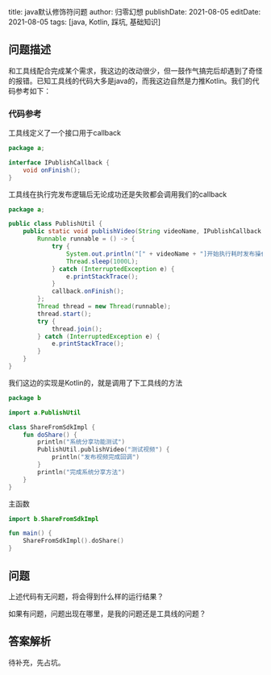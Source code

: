 title: java默认修饰符问题
author: 归零幻想
publishDate: 2021-08-05
editDate: 2021-08-05
tags: [java, Kotlin, 踩坑, 基础知识]

<!--config-->

## 问题描述

和工具线配合完成某个需求，我这边的改动很少，但一鼓作气搞完后却遇到了奇怪的报错。已知工具线的代码大多是java的，而我这边自然是力推Kotlin。我们的代码参考如下：

### 代码参考

工具线定义了一个接口用于callback

```java
package a;

interface IPublishCallback {
    void onFinish();
}

```

工具线在执行完发布逻辑后无论成功还是失败都会调用我们的callback

```java
package a;

public class PublishUtil {
    public static void publishVideo(String videoName, IPublishCallback callback) {
        Runnable runnable = () -> {
            try {
                System.out.println("[" + videoName + "]开始执行耗时发布操作……");
                Thread.sleep(1000L);
            } catch (InterruptedException e) {
                e.printStackTrace();
            }
            callback.onFinish();
        };
        Thread thread = new Thread(runnable);
        thread.start();
        try {
            thread.join();
        } catch (InterruptedException e) {
            e.printStackTrace();
        }
    }
}
```

我们这边的实现是Kotlin的，就是调用了下工具线的方法

```kt
package b

import a.PublishUtil

class ShareFromSdkImpl {
    fun doShare() {
        println("系统分享功能测试")
        PublishUtil.publishVideo("测试视频") {
            println("发布视频完成回调")
        }
        println("完成系统分享方法")
    }
}
```

主函数

```kt
import b.ShareFromSdkImpl

fun main() {
    ShareFromSdkImpl().doShare()
}
```

## 问题

上述代码有无问题，将会得到什么样的运行结果？

如果有问题，问题出现在哪里，是我的问题还是工具线的问题？

## 答案解析

待补充，先占坑。

<!--summary-->
